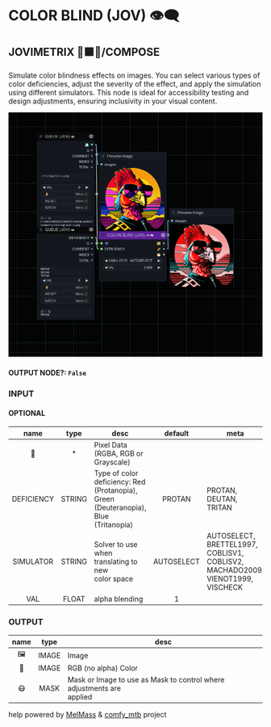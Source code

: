 # COLOR BLIND (JOV) 👁‍🗨

## JOVIMETRIX 🔺🟩🔵/COMPOSE

Simulate color blindness effects on images. You can select various types of color deficiencies, adjust the severity of the effect, and apply the simulation using different simulators. This node is ideal for accessibility testing and design adjustments, ensuring inclusivity in your visual content.

![COLOR BLIND](https://raw.githubusercontent.com/Amorano/Jovimetrix-examples/master/node/COLOR%20BLIND/COLOR%20BLIND.png)

#### OUTPUT NODE?: `False`

### INPUT

#### OPTIONAL

name | type | desc | default | meta
:---:|:---:|---|:---:|---
👾  |  *  | Pixel Data (RGBA, RGB or Grayscale) |  | 
DEFICIENCY  |  STRING  | Type of color deficiency: Red<br>(Protanopia), Green (Deuteranopia), Blue<br>(Tritanopia) | PROTAN | PROTAN, DEUTAN, TRITAN
SIMULATOR  |  STRING  | Solver to use when translating to new<br>color space | AUTOSELECT | AUTOSELECT, BRETTEL1997, COBLISV1,<br>COBLISV2, MACHADO2009, VIENOT1999,<br>VISCHECK
VAL  |  FLOAT  | alpha blending | 1 | 

### OUTPUT

name | type | desc
:---:|:---:|---
🖼️  |  IMAGE  | Image 
🌈  |  IMAGE  | RGB (no alpha) Color 
😷  |  MASK  | Mask or Image to use as Mask to control where adjustments are<br>applied 

help powered by [MelMass](https://github.com/melMass) & [comfy_mtb](https://github.com/melMass/comfy_mtb) project